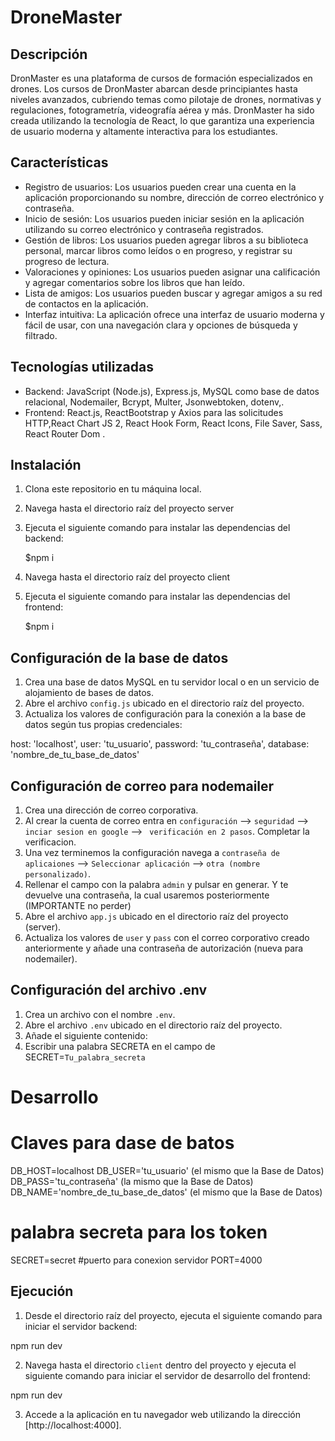 # DroneMaster

## Descripción
DronMaster es una plataforma de cursos de formación especializados en drones. Los cursos de DronMaster abarcan desde principiantes hasta niveles avanzados, cubriendo temas como pilotaje de drones, normativas y regulaciones, fotogrametría, videografía aérea y más. DronMaster ha sido creada utilizando la tecnología de React, lo que garantiza una experiencia de usuario moderna y altamente interactiva para los estudiantes.

## Características

- Registro de usuarios: Los usuarios pueden crear una cuenta en la aplicación proporcionando su nombre, dirección de correo electrónico y contraseña.
- Inicio de sesión: Los usuarios pueden iniciar sesión en la aplicación utilizando su correo electrónico y contraseña registrados.
- Gestión de libros: Los usuarios pueden agregar libros a su biblioteca personal, marcar libros como leídos o en progreso, y registrar su progreso de lectura.
- Valoraciones y opiniones: Los usuarios pueden asignar una calificación y agregar comentarios sobre los libros que han leído.
- Lista de amigos: Los usuarios pueden buscar y agregar amigos a su red de contactos en la aplicación.
- Interfaz intuitiva: La aplicación ofrece una interfaz de usuario moderna y fácil de usar, con una navegación clara y opciones de búsqueda y filtrado.

## Tecnologías utilizadas

- Backend: JavaScript (Node.js), Express.js, MySQL como base de datos relacional, Nodemailer, Bcrypt, Multer, Jsonwebtoken, dotenv,.
- Frontend: React.js, ReactBootstrap y Axios para las solicitudes HTTP,React Chart JS 2, React Hook Form, React Icons, File Saver, Sass, React Router Dom .

## Instalación

1. Clona este repositorio en tu máquina local.
2. Navega hasta el directorio raíz del proyecto server
3. Ejecuta el siguiente comando para instalar las dependencias del backend:
   
   $npm i
   
5. Navega hasta el directorio raíz del proyecto client
6. Ejecuta el siguiente comando para instalar las dependencias del frontend:

   $npm i

## Configuración de la base de datos

1. Crea una base de datos MySQL en tu servidor local o en un servicio de alojamiento de bases de datos.
2. Abre el archivo `config.js` ubicado en el directorio raíz del proyecto.
3. Actualiza los valores de configuración para la conexión a la base de datos según tus propias credenciales:

host: 'localhost',
user: 'tu_usuario',
password: 'tu_contraseña',
database: 'nombre_de_tu_base_de_datos'

## Configuración de correo para nodemailer

1. Crea una dirección de correo corporativa.
2. Al crear la cuenta de correo entra en `configuración` --> `seguridad` --> `inciar sesion en google` --> ` verificación en 2 pasos`. Completar la verificacion.
3. Una vez terminemos la configuración navega a `contraseña de aplicaiones` --> `Seleccionar aplicación` --> `otra (nombre personalizado)`.
4. Rellenar el campo con la palabra `admin` y pulsar en generar. Y te devuelve una contraseña, la cual usaremos posteriormente (IMPORTANTE no perder)
5. Abre el archivo `app.js` ubicado en el directorio raíz del proyecto (server).
6. Actualiza los valores de `user` y `pass` con el correo corporativo creado anteriormente y añade una contraseña de autorización (nueva para nodemailer).


## Configuración del archivo .env

1. Crea un archivo con el nombre `.env`.
2. Abre el archivo `.env` ubicado en el directorio raíz del proyecto.
3. Añade el siguiente contenido:
4. Escribir una palabra SECRETA en el campo de SECRET=`Tu_palabra_secreta`

# Desarrollo
# Claves para dase de batos
DB_HOST=localhost
DB_USER='tu_usuario' (el mismo que la Base de Datos)
DB_PASS='tu_contraseña'  (la mismo que la Base de Datos)
DB_NAME='nombre_de_tu_base_de_datos'  (el mismo que la Base de Datos)
# palabra secreta para los token
SECRET=secret
#puerto para conexion servidor
PORT=4000


## Ejecución

1. Desde el directorio raíz del proyecto, ejecuta el siguiente comando para iniciar el servidor backend:

npm run dev


2. Navega hasta el directorio `client` dentro del proyecto y ejecuta el siguiente comando para iniciar el servidor de desarrollo del frontend:

npm run dev


3. Accede a la aplicación en tu navegador web utilizando la dirección [http://localhost:4000].


